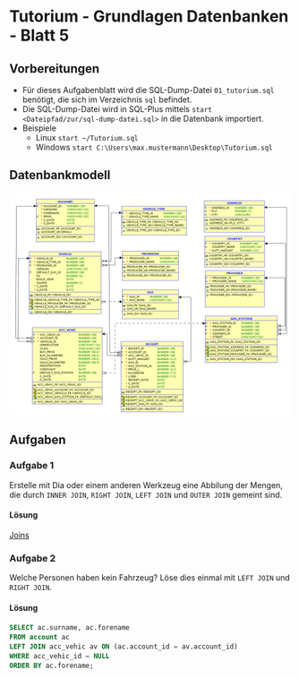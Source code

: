 # Tutorium - Grundlagen Datenbanken - Blatt 5

## Vorbereitungen
* Für dieses Aufgabenblatt wird die SQL-Dump-Datei `01_tutorium.sql` benötigt, die sich im Verzeichnis `sql` befindet.
* Die SQL-Dump-Datei wird in SQL-Plus mittels `start <Dateipfad/zur/sql-dump-datei.sql>` in die Datenbank importiert.
* Beispiele
  * Linux `start ~/Tutorium.sql`
  * Windows `start C:\Users\max.mustermann\Desktop\Tutorium.sql`

## Datenbankmodell
![Datenbankmodell](./img/datamodler_schema.png)

## Aufgaben

### Aufgabe 1
Erstelle mit Dia oder einem anderen Werkzeug eine Abbilung der Mengen, die durch `INNER JOIN`, `RIGHT JOIN`, `LEFT JOIN` und `OUTER JOIN` gemeint sind.

#### Lösung
[Joins](./img/joins.png)

### Aufgabe 2
Welche Personen haben kein Fahrzeug? Löse dies einmal mit `LEFT JOIN` und `RIGHT JOIN`.

#### Lösung
```sql
SELECT ac.surname, ac.forename
FROM account ac
LEFT JOIN acc_vehic av ON (ac.account_id = av.account_id)
WHERE acc_vehic_id = NULL
ORDER BY ac.forename;

```
